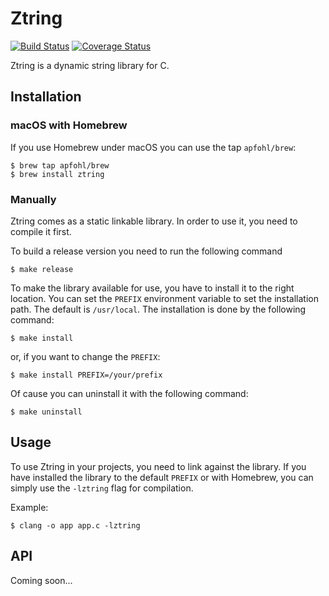 # Ztring

[![Build Status](https://travis-ci.org/apfohl/ztring.svg?branch=master)](https://travis-ci.org/apfohl/ztring)
[![Coverage Status](https://coveralls.io/repos/github/apfohl/ztring/badge.svg?branch=master)](https://coveralls.io/github/apfohl/ztring?branch=master)

Ztring is a dynamic string library for C.

## Installation

### macOS with Homebrew

If you use Homebrew under macOS you can use the tap `apfohl/brew`:

    $ brew tap apfohl/brew
    $ brew install ztring

### Manually

Ztring comes as a static linkable library. In order to use it, you need to compile it first.

To build a release version you need to run the following command

    $ make release

To make the library available for use, you have to install it to the right location. You can set the `PREFIX` environment variable to set the installation path. The default is `/usr/local`. The installation is done by the following command:

    $ make install

or, if you want to change the `PREFIX`:

    $ make install PREFIX=/your/prefix

Of cause you can uninstall it with the following command:

    $ make uninstall

## Usage

To use Ztring in your projects, you need to link against the library. If you have installed the library to the default `PREFIX` or with Homebrew, you can simply use the `-lztring` flag for compilation.

Example:

    $ clang -o app app.c -lztring

## API

Coming soon...
